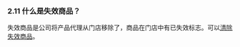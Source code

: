 ### 2.11 什么是失效商品？

失效商品是公司将产品代理从门店移除了，商品在门店中有已失效标志。可以[清除失效商品](/si-ke-xin-men-dian-xi-tong-jing-xiao-shang-chang-yong-cao-zuo-jie-shao/men-dian/men-dian-shang-pin/shang-pin-tong-bu.md)。

